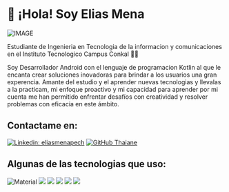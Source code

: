 # 👋 ¡Hola! Soy Elias Mena
![IMAGE](https://media.licdn.com/dms/image/D4E16AQFjv1zyISeSZQ/profile-displaybackgroundimage-shrink_350_1400/0/1702850953303?e=1708560000&v=beta&t=L3EiXtlyrsnhzARZJrLbn-eO9PdSxwGWqwsMD9-9-Ow)

Estudiante de Ingenieria en Tecnologia de la informacion y comunicaciones en el Instituto Tecnologico Campus Conkal 🧑‍🏫

Soy Desarrollador Android con el lenguaje de programacion Kotlin al que le encanta crear soluciones inovadoras para brindar a los usuarios una gran experencia. Amante del estudio y el aprender nuevas tecnologias y llevalas a la practicam, mi enfoque proactivo y mi capacidad para aprender por mi cuenta me han permitido enfrentar desafíos con creatividad y resolver problemas con eficacia en este ámbito. 

## Contactame en:

[![Linkedin: eliasmenapech](https://img.shields.io/badge/-eliasmenapech-blue?style=flat-square&logo=Linkedin&logoColor=white&link=https://www.linkedin.com/in/eliasmenapech/)](https://www.linkedin.com/in/eliasmenapech/) [![GitHub Thaiane](https://img.shields.io/github/followers/eliasmp07?label=follow&style=social)](https://github.com/eliasmp07)


## Algunas de las tecnologias que uso: 

![Material](https://img.shields.io/badge/material%20design-757575?style=for-the-badge&logo=material%20design&logoColor=white)
![](https://img.shields.io/badge/Android-3DDC84?style=for-the-badge&logo=android&logoColor=white)
![](https://camo.githubusercontent.com/3446a61bd02a40590432b8fab053a4a818b288e5e7cc043d504478c1e32629f2/68747470733a2f2f696d672e736869656c64732e696f2f62616467652f4b6f746c696e2d4231323545413f7374796c653d666f722d7468652d6261646765266c6f676f3d6b6f746c696e266c6f676f436f6c6f723d7768697465)
![](https://img.shields.io/badge/Android_Studio-3DDC84?style=for-the-badge&logo=android-studio&logoColor=white)
![](https://img.shields.io/badge/Sqlite-003B57?style=for-the-badge&logo=sqlite&logoColor=white)
![](https://img.shields.io/badge/GitHub-100000?style=for-the-badge&logo=github&logoColor=white)
